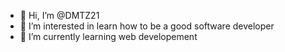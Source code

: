 - 👋 Hi, I’m @DMTZ21
- 👀 I’m interested in learn how to be a good software developer
- 🌱 I’m currently learning web developement

<!---
DMTZ21/DMTZ21 is a ✨ special ✨ repository because its `README.md` (this file) appears on your GitHub profile.
You can click the Preview link to take a look at your changes.

- 💞️ I’m looking to collaborate on ...
- 📫 How to reach me ...

--->